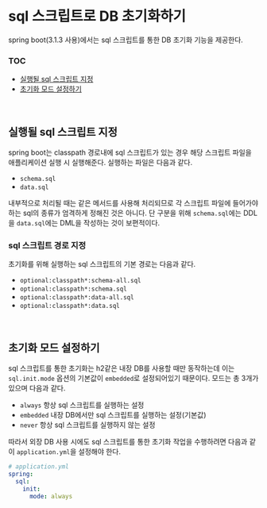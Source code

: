 # sql 스크립트로 DB 초기화하기

spring boot(3.1.3 사용)에서는 sql 스크립트를 통한 DB 초기화 기능을 제공한다.

### TOC

- [실행될 sql 스크립트 지정](#실행될-sql-스크립트-지정)
- [초기화 모드 설정하기](#초기화-모드-설정하기)

<br>

## 실행될 sql 스크립트 지정

spring boot는 classpath 경로내에 sql 스크립트가 있는 경우 해당 스크립트 파일을 애플리케이션 실행 시 실행해준다. 실행하는 파일은 다음과 같다.

- `schema.sql`
- `data.sql`

내부적으로 처리될 때는 같은 메서드를 사용해 처리되므로 각 스크립트 파일에 들어가야 하는 sql의 종류가 엄격하게 정해진 것은 아니다. 단 구분을 위해 `schema.sql`에는 DDL을 `data.sql`에는 DML을 작성하는 것이 보편적이다.

### sql 스크립트 경로 지정

초기화를 위해 실행하는 sql 스크립트의 기본 경로는 다음과 같다.

- `optional:classpath*:schema-all.sql`
- `optional:classpath*:schema.sql`
- `optional:classpath*:data-all.sql`
- `optional:classpath*:data.sql`

<br>

## 초기화 모드 설정하기

sql 스크립트를 통한 초기화는 h2같은 내장 DB를 사용할 때만 동작하는데 이는 `sql.init.mode` 옵션의 기본값이 `embedded`로 설정되어있기 때문이다. 모드는 총 3개가 있으며 다음과 같다.

- `always` 항상 sql 스크립트를 실행하는 설정
- `embedded` 내장 DB에서만 sql 스크립트를 실행하는 설정(기본값)
- `never` 항상 sql 스크립트를 실행하지 않는 설정

따라서 외장 DB 사용 시에도 sql 스크립트를 통한 초기화 작업을 수행하려면 다음과 같이 `application.yml`을 설정해야 한다.

```yml
# application.yml
spring:
  sql:
    init:
      mode: always
```
